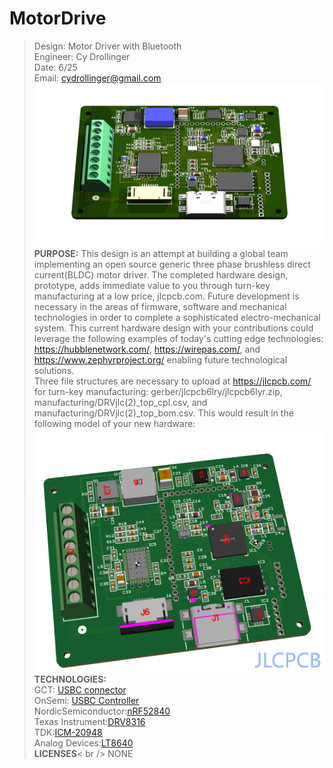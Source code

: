 # MotorDrive						   
>Design: Motor Driver with Bluetooth 		   
>Engineer: Cy Drollinger								   
>Date: 6/25											           
>Email: cydrollinger@gmail.com
![Motor Driver](/docs/images/motorDRVjlc.png)
**PURPOSE:**
This design is an attempt at building a global team implementing an open source generic three phase brushless direct current(BLDC) motor driver. The completed hardware design, prototype, adds immediate value to you through turn-key manufacturing at a low price, jlcpcb.com. Future development is necessary in the areas of firmware, software and mechanical technologies in order to complete a sophisticated electro-mechanical system. This current hardware design with your contributions could leverage the following examples of today's cutting edge technologies: https://hubblenetwork.com/, https://wirepas.com/, and https://www.zephyrproject.org/  enabling future technological solutions.    
Three file structures are necessary to upload at https://jlcpcb.com/ for turn-key manufacturing: gerber/jlcpcb6lry/jlcpcb6lyr.zip, manufacturing/DRVjlc(2)_top_cpl.csv, and manufacturing/DRVjlc(2)_top_bom.csv. This would result in the following model of your new hardware: 
![motor drive jlcpcb](/docs/images/jlcII.png)
**TECHNOLOGIES:**<br />
GCT: <a href="https://gct.co/connector/usb4110">USBC connector</a> <br />
OnSemi: <a href="https://www.onsemi.com/products/interfaces/usb-type-c/fusb302b">USBC Controller</a><br />
NordicSemiconductor:<a href="https://www.nordicsemi.com/Products/nRF52840">nRF52840</a> <br />
Texas Instrument:<a href="https://www.ti.com/product/DRV8316?keyMatch=DRV8316&tisearch=universal_search&usecase=GPN-ALT">DRV8316</a> <br />
TDK:<a href="https://product.tdk.com/en/search/sensor/mortion-inertial/imu/info?part_no=ICM-20948">ICM-20948</a><br />
Analog Devices:<a href="https://www.analog.com/en/products/lt8640.html">LT8640</a> <br />
**LICENSES**< br />
NONE